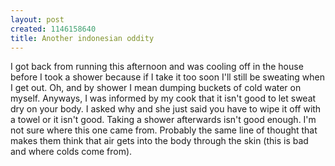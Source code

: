 ```yaml
--- 
layout: post
created: 1146158640
title: Another indonesian oddity
---
```

I got back from running this afternoon and was cooling off in the house before I took a shower because if I take it too soon I'll still be sweating when I get out.  Oh, and by shower I mean dumping buckets of cold water on myself.  Anyways, I was informed by my cook that it isn't good to let sweat dry on your body.  I asked why and she just said you have to wipe it off with a towel or it isn't good.  Taking a shower afterwards isn't good enough.  I'm not sure where this one came from.  Probably the same line of thought that makes them think that air gets into the body through the skin (this is bad and where colds come from).
